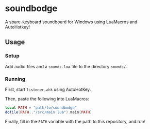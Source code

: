 # soundbodge
A spare-keyboard soundboard for Windows using LuaMacros and AutoHotkey!

## Usage
### Setup
Add audio files and a `sounds.lua` file to the directory `sounds/`.

### Running
First, start `listener.ahk` using AutoHotKey.

Then, paste the following into LuaMacros:
```lua
local PATH = "path/to/soundbodge"
dofile(PATH.."/src/main.lua").main(PATH)
```
Finally, fill in the `PATH` variable with the path to this repository, and
run!
